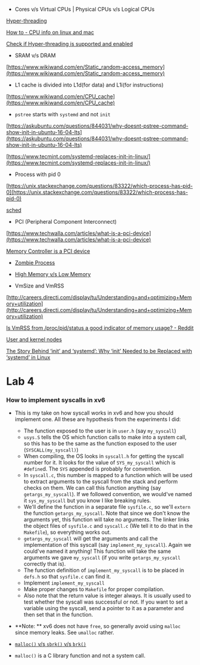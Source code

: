 - Cores v/s Virtual CPUs | Physical CPUs v/s Logical CPUs

[Hyper-threading](https://www.wikiwand.com/en/Hyper-threading)

[How to - CPU info on linux and mac](http://www.noktec.be/archives/1325)

[Check if Hyper-threading is supported and enabled](https://unix.stackexchange.com/questions/33450/checking-if-hyperthreading-is-enabled-or-not)

- SRAM v/s DRAM

[https://www.wikiwand.com/en/Static_random-access_memory](https://www.wikiwand.com/en/Static_random-access_memory)

- L1 cache is divided into L1d(for data) and L1i(for instructions)

[https://www.wikiwand.com/en/CPU_cache](https://www.wikiwand.com/en/CPU_cache)

- `pstree` starts with `systemd` and not `init`

[https://askubuntu.com/questions/844031/why-doesnt-pstree-command-show-init-in-ubuntu-16-04-lts](https://askubuntu.com/questions/844031/why-doesnt-pstree-command-show-init-in-ubuntu-16-04-lts)

[https://www.tecmint.com/systemd-replaces-init-in-linux/](https://www.tecmint.com/systemd-replaces-init-in-linux/)

- Process with pid 0

[https://unix.stackexchange.com/questions/83322/which-process-has-pid-0](https://unix.stackexchange.com/questions/83322/which-process-has-pid-0)

[sched](http://man7.org/linux/man-pages/man7/sched.7.html)

- PCI (Peripheral Component Interconnect)

[https://www.techwalla.com/articles/what-is-a-pci-device](https://www.techwalla.com/articles/what-is-a-pci-device)

[Memory Controller is a PCI device](https://www.wikiwand.com/en/Memory_controller)

- [Zombie Process](https://www.wikiwand.com/en/Zombie_process)

- [High Memory v/s Low Memory](https://unix.stackexchange.com/questions/4929/what-are-high-memory-and-low-memory-on-linux)

- VmSize and VmRSS

[http://careers.directi.com/display/tu/Understanding+and+optimizing+Memory+utilization](http://careers.directi.com/display/tu/Understanding+and+optimizing+Memory+utilization)

[Is VmRSS from /proc/pid/status a good indicator of memory usage? - Reddit](https://www.reddit.com/r/linux/comments/1xmsrv/is_vmrss_from_procpidstatus_a_good_indicator_of/)


[User and kernel nodes](https://blog.codinghorror.com/understanding-user-and-kernel-mode/)


[The Story Behind ‘init’ and ‘systemd’: Why ‘init’ Needed to be Replaced with ‘systemd’ in Linux](https://www.tecmint.com/systemd-replaces-init-in-linux/)







# Lab 4

### How to implement syscalls in xv6

- This is my take on how syscall works in xv6 and how you should implement one. All these are hypothesis from the experiments I did:
  - The function exposed to the user is in `user.h` (say `my_syscall`)
  - `usys.S` tells the OS which function calls to make into a system call, so this has to be the same as the function exposed to the user (`SYSCALL(my_syscall)`)
  - When compiling, the OS looks in `syscall.h` for getting the syscall number for it. It looks for the value of `SYS_my_syscall` which is `#define`d. The `SYS` appended is probably for convention.
  - In `syscall.c`, this number is mapped to a function which will be used to extract arguments to the syscall from the stack and perform checks on them. We can call this function anything (say `getargs_my_syscall`). If we followed convention, we would've named it `sys_my_syscall` but you know I like breaking rules.
  - We'll define the function in a separate file `sysfile.c`, so we'll `extern` the function `getargs_my_syscall`. Note that since we don't know the arguments yet, this function will take no arguments. The linker links the object files of `sysfile.c` and `syscall.c` (We tell it to do that in the `Makefile`), so everything works out.
  - `getargs_my_syscall` will get the arguments and call the implementation of this syscall (say `implement_my_syscall`). Again we could've named it anything! This function will take the same arguments we gave `my_syscall` (if you write `getargs_my_syscall` correctly that is).
  - The function definition of `implement_my_syscall` is to be placed in `defs.h` so that `sysfile.c` can find it.
  - Implement `implement_my_syscall`
  - Make proper changes to `Makefile` for proper compilation.
  - Also note that the return value is integer always. It is usually used to test whether the syscall was successful or not. If you want to set a variable using the syscall, send a pointer to it as a parameter and then set that in the function.
  
- **Note: ** xv6 does not have `free`, so generally avoid using `malloc` since memory leaks. See `umalloc` rather.

- [`malloc()` v/s `sbrk()` v/s `brk()`](https://stackoverflow.com/questions/19676688/how-malloc-and-sbrk-works-in-unix)

- `malloc()` is a C library function and not a system call.

